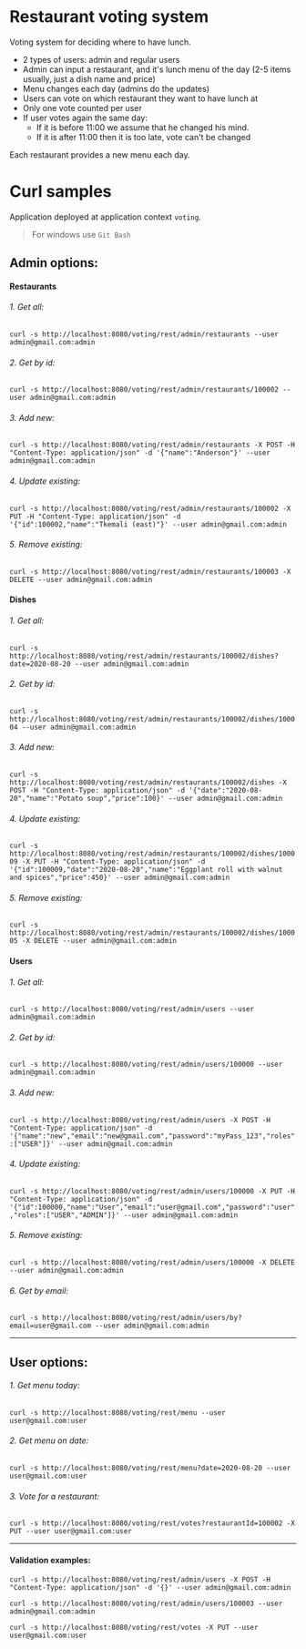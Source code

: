 # Restaurant voting system
Voting system for deciding where to have lunch.

* 2 types of users: admin and regular users
* Admin can input a restaurant, and it's lunch menu of the day (2-5 items usually, just a dish name and price)
* Menu changes each day (admins do the updates)
* Users can vote on which restaurant they want to have lunch at
* Only one vote counted per user
* If user votes again the same day:
  * If it is before 11:00 we assume that he changed his mind.
  * If it is after 11:00 then it is too late, vote can't be changed

Each restaurant provides a new menu each day.

# Curl samples 
Application deployed at application context `voting`.
> For windows use `Git Bash`

## Admin options:
#### Restaurants
###### 1. Get all:
`curl -s http://localhost:8080/voting/rest/admin/restaurants --user admin@gmail.com:admin`
###### 2. Get by id:
`curl -s http://localhost:8080/voting/rest/admin/restaurants/100002 --user admin@gmail.com:admin`
###### 3. Add new:
`curl -s http://localhost:8080/voting/rest/admin/restaurants -X POST -H "Content-Type: application/json" -d '{"name":"Anderson"}' --user admin@gmail.com:admin`
###### 4. Update existing:
`curl -s http://localhost:8080/voting/rest/admin/restaurants/100002 -X PUT -H "Content-Type: application/json" -d '{"id":100002,"name":"Tkemali (east)"}' --user admin@gmail.com:admin`
###### 5. Remove existing:
`curl -s http://localhost:8080/voting/rest/admin/restaurants/100003 -X DELETE --user admin@gmail.com:admin` 

#### Dishes
###### 1. Get all:
`curl -s http://localhost:8080/voting/rest/admin/restaurants/100002/dishes?date=2020-08-20 --user admin@gmail.com:admin`
###### 2. Get by id:
`curl -s http://localhost:8080/voting/rest/admin/restaurants/100002/dishes/100004 --user admin@gmail.com:admin`
###### 3. Add new:
`curl -s http://localhost:8080/voting/rest/admin/restaurants/100002/dishes -X POST -H "Content-Type: application/json" -d '{"date":"2020-08-20","name":"Potato soup","price":100}' --user admin@gmail.com:admin`
###### 4. Update existing:
`curl -s http://localhost:8080/voting/rest/admin/restaurants/100002/dishes/100009 -X PUT -H "Content-Type: application/json" -d '{"id":100009,"date":"2020-08-20","name":"Eggplant roll with walnut and spices","price":450}' --user admin@gmail.com:admin`
###### 5. Remove existing:
`curl -s http://localhost:8080/voting/rest/admin/restaurants/100002/dishes/100005 -X DELETE --user admin@gmail.com:admin` 

#### Users
###### 1. Get all:
`curl -s http://localhost:8080/voting/rest/admin/users --user admin@gmail.com:admin`
###### 2. Get by id:
`curl -s http://localhost:8080/voting/rest/admin/users/100000 --user admin@gmail.com:admin`
###### 3. Add new:
`curl -s http://localhost:8080/voting/rest/admin/users -X POST -H "Content-Type: application/json" -d '{"name":"new","email":"new@gmail.com","password":"myPass_123","roles":["USER"]}' --user admin@gmail.com:admin`
###### 4. Update existing:
`curl -s http://localhost:8080/voting/rest/admin/users/100000 -X PUT -H "Content-Type: application/json" -d '{"id":100000,"name":"User","email":"user@gmail.com","password":"user","roles":["USER","ADMIN"]}' --user admin@gmail.com:admin`
###### 5. Remove existing:
`curl -s http://localhost:8080/voting/rest/admin/users/100000 -X DELETE --user admin@gmail.com:admin`
###### 6. Get by email:
`curl -s http://localhost:8080/voting/rest/admin/users/by?email=user@gmail.com --user admin@gmail.com:admin` 

---

## User options:
###### 1. Get menu today:
`curl -s http://localhost:8080/voting/rest/menu --user user@gmail.com:user`
###### 2. Get menu on date:
`curl -s http://localhost:8080/voting/rest/menu?date=2020-08-20 --user user@gmail.com:user`
###### 3. Vote for a restaurant:
`curl -s http://localhost:8080/voting/rest/votes?restaurantId=100002 -X PUT --user user@gmail.com:user`

---
#### Validation examples:
`curl -s http://localhost:8080/voting/rest/admin/users -X POST -H "Content-Type: application/json" -d '{}' --user admin@gmail.com:admin`

`curl -s http://localhost:8080/voting/rest/admin/users/100003 --user admin@gmail.com:admin`

`curl -s http://localhost:8080/voting/rest/votes -X PUT --user user@gmail.com:user`
